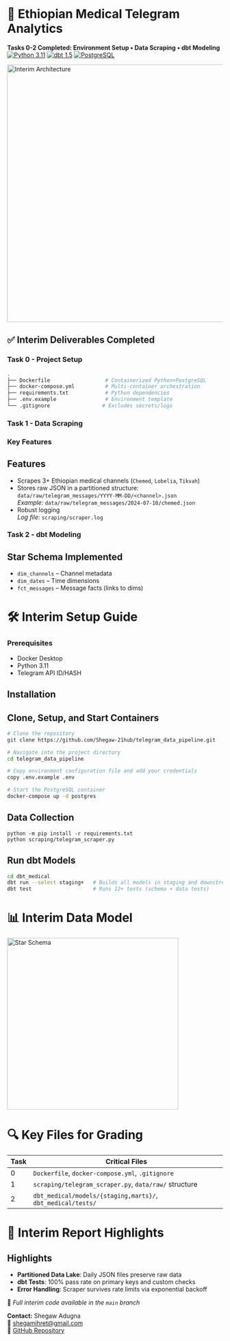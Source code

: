 # 🏥 Ethiopian Medical Telegram Analytics

**Tasks 0-2 Completed: Environment Setup • Data Scraping • dbt Modeling**  
[![Python 3.11](https://img.shields.io/badge/python-3.11-blue.svg)](https://www.python.org/downloads/) 
[![dbt 1.5](https://img.shields.io/badge/dbt-1.5-orange.svg)](https://www.getdbt.com/) 
[![PostgreSQL](https://img.shields.io/badge/PostgreSQL-13+-blue.svg)](https://www.postgresql.org/)

<img src="docs/interim_architecture.png" width="600" alt="Interim Architecture">

## ✅ Interim Deliverables Completed

### Task 0 - Project Setup
```bash
.
├── Dockerfile                  # Containerized Python+PostgreSQL
├── docker-compose.yml          # Multi-container orchestration
├── requirements.txt            # Python dependencies
├── .env.example                # Environment template
└── .gitignore                 # Excludes secrets/logs
```
### Task 1 - Data Scraping
### Key Features
## Features

- Scrapes 3+ Ethiopian medical channels (`Chemed`, `Lobelia`, `Tikvah`)
- Stores raw JSON in a partitioned structure:  
  `data/raw/telegram_messages/YYYY-MM-DD/<channel>.json`  
  _Example:_ `data/raw/telegram_messages/2024-07-10/chemed.json`
- Robust logging  
  _Log file:_ `scraping/scraper.log`


### Task 2 - dbt Modeling
## Star Schema Implemented

- `dim_channels` – Channel metadata  
- `dim_dates` – Time dimensions  
- `fct_messages` – Message facts (links to dims)

# 🛠️ Interim Setup Guide
### Prerequisites
- Docker Desktop
- Python 3.11
- Telegram API ID/HASH
##  Installation
## Clone, Setup, and Start Containers

```bash
# Clone the repository
git clone https://github.com/Shegaw-21hub/telegram_data_pipeline.git

# Navigate into the project directory
cd telegram_data_pipeline

# Copy environment configuration file and add your credentials
copy .env.example .env

# Start the PostgreSQL container
docker-compose up -d postgres
```

## Data Collection

```
python -m pip install -r requirements.txt
python scraping/telegram_scraper.py
```

## Run dbt Models
```bash
cd dbt_medical
dbt run --select staging+   # Builds all models in staging and downstream
dbt test                    # Runs 12+ tests (schema + data tests)
```
# 📊 Interim Data Model
<img src="docs/star_schema.png" width="400" alt="Star Schema">

# 🔍 Key Files for Grading
| Task | Critical Files                                                                 |
|------|----------------------------------------------------------------------------------|
| 0    | `Dockerfile`, `docker-compose.yml`, `.gitignore`                                |
| 1    | `scraping/telegram_scraper.py`, `data/raw/` structure                            |
| 2    | `dbt_medical/models/{staging,marts}/`, `dbt_medical/tests/`                      |

# 📝 Interim Report Highlights
## Highlights

- **Partitioned Data Lake**: Daily JSON files preserve raw data
- **dbt Tests**: 100% pass rate on primary keys and custom checks
- **Error Handling**: Scraper survives rate limits via exponential backoff

📌 *Full interim code available in the `main` branch*

**Contact:** Shegaw Adugna  
📧 [shegamihret@gmail.com](mailto:shegamihret@gmail.com)  
🔗 [GitHub Repository](https://github.com/Shegaw-21hub/telegram_data_pipeline)
